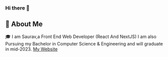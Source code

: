 ### Hi there 👋
## 🚀 About Me

🎓 I am Saurav,a Front End Web Developer (React And NextJS) I am also Pursuing my Bachelor in Computer Science & Engineering and will graduate in mid-2023.
[My Website](https://sauravpathak.netlify.app/)
<!--
**sauravpathakofficial/sauravpathakofficial** is a ✨ _special_ ✨ repository because its `README.md` (this file) appears on your GitHub profile.

Here are some ideas to get you started:

- 🔭 I’m currently working on ...
- 🌱 I’m currently learning ...
- 👯 I’m looking to collaborate on ...
- 🤔 I’m looking for help with ...
- 💬 Ask me about ...
- 📫 How to reach me: ...
- 😄 Pronouns: ...
- ⚡ Fun fact: ...
-->

